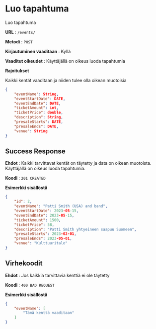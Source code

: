 # Luo tapahtuma

Luo tapahtuma

**URL** : `/events/`

**Metodi** : `POST`

**Kirjautuminen vaaditaan** : Kyllä

**Vaaditut oikeudet** : Käyttäjällä on oikeus luoda tapahtumia

**Rajoitukset**

Kaikki kentät vaaditaan ja niiden tulee olla oikean muotoisia

```json
{
    "eventName": String,
    "eventStartDate": DATE,
    "eventEndDate": DATE,
    "ticketAmount": int,
    "ticketPrice": double,
    "description": String,
    "presaleStarts": DATE,
    "presaleEnds": DATE,
    "venue": String
}
```

## Success Response

**Ehdot** : Kaikki tarvittavat kentät on täytetty ja data on oikean muotoista. Käyttäjällä on oikeus luoda tapahtumia.

**Koodi** : `201 CREATED`

**Esimerkki sisällöstä**

```json
{
    "id": 2,
    "eventName": "Patti Smith (USA) and band",
    "eventStartDate": 2023-05-15,
    "eventEndDate": 2023-05-15,
    "ticketAmount": 1500,
    "ticketPrice": 58,
    "description": "Patti Smith yhtyeineen saapuu Suomeen",
    "presaleStarts": 2023-02-01,
    "presaleEnds": 2023-05-01,
    "venue": "Kulttuuritalo"
}
```

## Virhekoodit

**Ehdot** : Jos kaikkia tarvittavia kenttiä ei ole täytetty

**Koodi** : `400 BAD REQUEST`

**Esimerkki sisällöstä**

```json
{
    "eventName": [
        "Tämä kenttä vaaditaan"
    ]
}
```